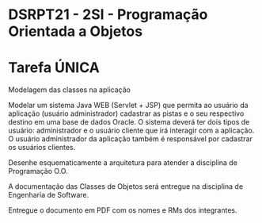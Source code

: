 # DSRPT21 - 2SI - Programação Orientada a Objetos

# Tarefa ÚNICA 
Modelagem das classes na aplicação  

Modelar um sistema Java WEB (Servlet + JSP) que permita ao usuário da aplicação
(usuário administrador) cadastrar as pistas e o seu respectivo destino em uma base de dados
Oracle. 
O sistema deverá ter dois tipos de usuário: administrador e o usuário cliente que irá 
interagir com a aplicação. O usuário administrador da aplicação também é responsável por
cadastrar os usuários clientes.

Desenhe esquematicamente a arquitetura para atender a disciplina de Programação
O.O.

A documentação das Classes de Objetos será entregue na disciplina de Engenharia de
Software.

Entregue o documento em PDF com os nomes e RMs dos integrantes.